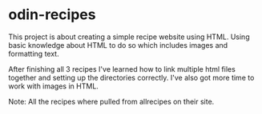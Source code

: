 # odin-recipes
This project is about creating a simple recipe website using HTML.
Using basic knowledge about HTML to do so which includes images and formatting text.

After finishing all 3 recipes I've learned how to link multiple html files together and setting up the directories correctly. I've also got more time to work with images in HTML.

Note: All the recipes where pulled from allrecipes on their site.
